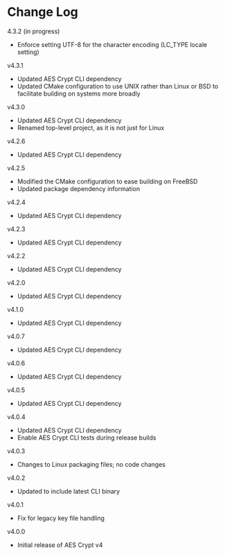 # Change Log

4.3.2 (in progress)

- Enforce setting UTF-8 for the character encoding (LC_TYPE locale setting)

v4.3.1

- Updated AES Crypt CLI dependency
- Updated CMake configuration to use UNIX rather than Linux or BSD to facilitate
  building on systems more broadly

v4.3.0

- Updated AES Crypt CLI dependency
- Renamed top-level project, as it is not just for Linux

v4.2.6

- Updated AES Crypt CLI dependency

v4.2.5

- Modified the CMake configuration to ease building on FreeBSD
- Updated package dependency information

v4.2.4

- Updated AES Crypt CLI dependency

v4.2.3

- Updated AES Crypt CLI dependency

v4.2.2

- Updated AES Crypt CLI dependency

v4.2.0

- Updated AES Crypt CLI dependency

v4.1.0

- Updated AES Crypt CLI dependency

v4.0.7

- Updated AES Crypt CLI dependency

v4.0.6

- Updated AES Crypt CLI dependency

v4.0.5

- Updated AES Crypt CLI dependency

v4.0.4

- Updated AES Crypt CLI dependency
- Enable AES Crypt CLI tests during release builds

v4.0.3

- Changes to Linux packaging files; no code changes

v4.0.2

- Updated to include latest CLI binary

v4.0.1

- Fix for legacy key file handling

v4.0.0

- Initial release of AES Crypt v4
